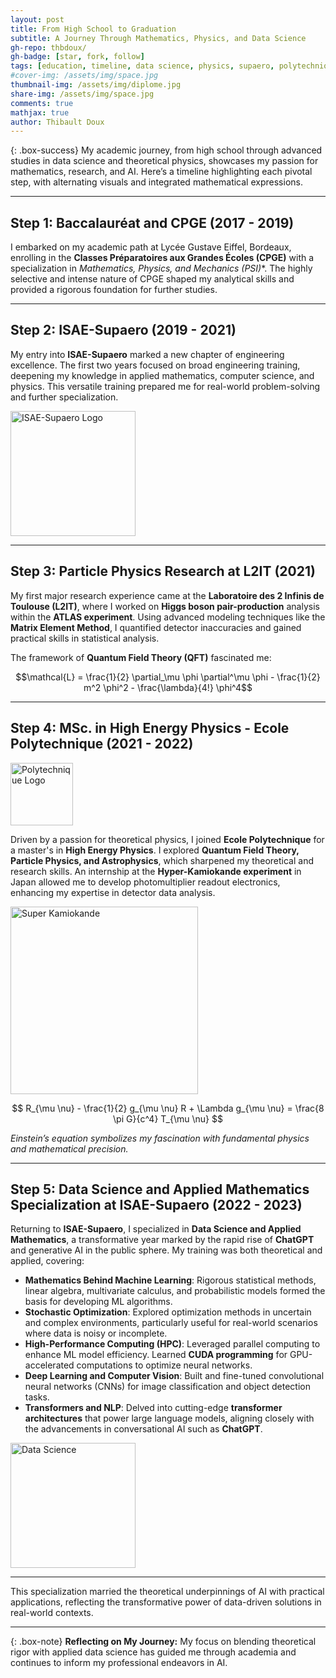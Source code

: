 ```yaml
---
layout: post
title: From High School to Graduation
subtitle: A Journey Through Mathematics, Physics, and Data Science
gh-repo: thbdoux/
gh-badge: [star, fork, follow]
tags: [education, timeline, data science, physics, supaero, polytechnique]
#cover-img: /assets/img/space.jpg
thumbnail-img: /assets/img/diplome.jpg
share-img: /assets/img/space.jpg
comments: true
mathjax: true
author: Thibault Doux
---
```


{: .box-success}
My academic journey, from high school through advanced studies in data science and theoretical physics, showcases my passion for mathematics, research, and AI. Here’s a timeline highlighting each pivotal step, with alternating visuals and integrated mathematical expressions.

---

## Step 1: Baccalauréat and CPGE (2017 - 2019)


I embarked on my academic path at Lycée Gustave Eiffel, Bordeaux, enrolling in the **Classes Préparatoires aux Grandes Écoles (CPGE)** with a specialization in **Mathematics, Physics, and Mechanics (PSI*)**. The highly selective and intense nature of CPGE shaped my analytical skills and provided a rigorous foundation for further studies.

---

## Step 2: ISAE-Supaero (2019 - 2021)

My entry into **ISAE-Supaero** marked a new chapter of engineering excellence. The first two years focused on broad engineering training, deepening my knowledge in applied mathematics, computer science, and physics. This versatile training prepared me for real-world problem-solving and further specialization.

<img src="https://upload.wikimedia.org/wikipedia/fr/d/d7/Logo_ISEA-Supa%C3%A9ro.png" alt="ISAE-Supaero Logo" style="width:200px; height:auto;" class="center">


---

## Step 3: Particle Physics Research at L2IT (2021)

My first major research experience came at the **Laboratoire des 2 Infinis de Toulouse (L2IT)**, where I worked on **Higgs boson pair-production** analysis within the **ATLAS experiment**. Using advanced modeling techniques like the **Matrix Element Method**, I quantified detector inaccuracies and gained practical skills in statistical analysis.


The framework of **Quantum Field Theory (QFT)** fascinated me:


$$\mathcal{L} = \frac{1}{2} \partial_\mu \phi \partial^\mu \phi - \frac{1}{2} m^2 \phi^2 - \frac{\lambda}{4!} \phi^4$$

---

## Step 4: MSc. in High Energy Physics - Ecole Polytechnique (2021 - 2022)


<img src="https://upload.wikimedia.org/wikipedia/commons/0/05/POLYTECHNIQUE-IP_PARIS.png" alt="Polytechnique Logo" style="width:100px; height:auto;" class="center">

Driven by a passion for theoretical physics, I joined **Ecole Polytechnique** for a master's in **High Energy Physics**. I explored **Quantum Field Theory, Particle Physics, and Astrophysics**, which sharpened my theoretical and research skills. An internship at the **Hyper-Kamiokande experiment** in Japan allowed me to develop photomultiplier readout electronics, enhancing my expertise in detector data analysis.


<img src="https://images.nature.com/lw1200/magazine-assets/d41586-019-03874-w/d41586-019-03874-w_17501724.jpg" alt="Super Kamiokande" style="width:300px; height:auto;" class="center">

$$
R_{\mu \nu} - \frac{1}{2} g_{\mu \nu} R + \Lambda g_{\mu \nu} = \frac{8 \pi G}{c^4} T_{\mu \nu}
$$


*Einstein’s equation symbolizes my fascination with fundamental physics and mathematical precision.*

---


## Step 5: Data Science and Applied Mathematics Specialization at ISAE-Supaero (2022 - 2023)

Returning to **ISAE-Supaero**, I specialized in **Data Science and Applied Mathematics**, a transformative year marked by the rapid rise of **ChatGPT** and generative AI in the public sphere. My training was both theoretical and applied, covering:

- **Mathematics Behind Machine Learning**: Rigorous statistical methods, linear algebra, multivariate calculus, and probabilistic models formed the basis for developing ML algorithms.
- **Stochastic Optimization**: Explored optimization methods in uncertain and complex environments, particularly useful for real-world scenarios where data is noisy or incomplete.
- **High-Performance Computing (HPC)**: Leveraged parallel computing to enhance ML model efficiency. Learned **CUDA programming** for GPU-accelerated computations to optimize neural networks.
- **Deep Learning and Computer Vision**: Built and fine-tuned convolutional neural networks (CNNs) for image classification and object detection tasks.
- **Transformers and NLP**: Delved into cutting-edge **transformer architectures** that power large language models, aligning closely with the advancements in conversational AI such as **ChatGPT**.


<img src="https://machinelearningmastery.com/wp-content/uploads/2021/08/attention_research_1.png" alt="Data Science" style="width:200px; height:auto;" class="float-left">


---


This specialization married the theoretical underpinnings of AI with practical applications, reflecting the transformative power of data-driven solutions in real-world contexts.

---

{: .box-note}
**Reflecting on My Journey:** My focus on blending theoretical rigor with applied data science has guided me through academia and continues to inform my professional endeavors in AI.

